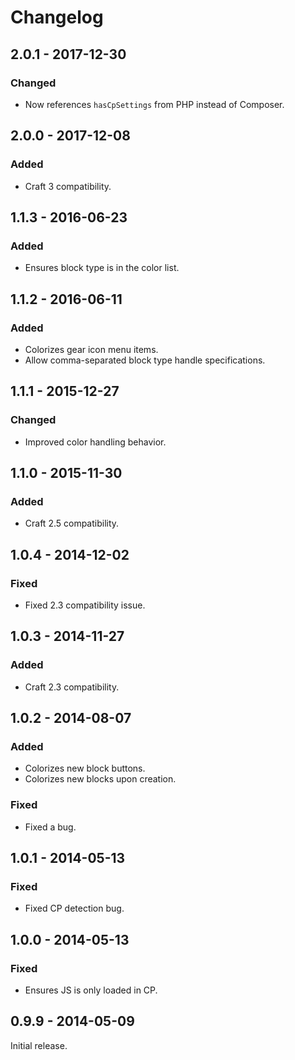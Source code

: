 # Changelog

## 2.0.1 - 2017-12-30

### Changed
- Now references `hasCpSettings` from PHP instead of Composer.

## 2.0.0 - 2017-12-08

### Added
- Craft 3 compatibility.

## 1.1.3 - 2016-06-23

### Added
- Ensures block type is in the color list.

## 1.1.2 - 2016-06-11

### Added
- Colorizes gear icon menu items.
- Allow comma-separated block type handle specifications.

## 1.1.1 - 2015-12-27

### Changed
- Improved color handling behavior.

## 1.1.0 - 2015-11-30

### Added
- Craft 2.5 compatibility.

## 1.0.4 - 2014-12-02

### Fixed
- Fixed 2.3 compatibility issue.

## 1.0.3 - 2014-11-27

### Added
- Craft 2.3 compatibility.

## 1.0.2 - 2014-08-07

### Added
- Colorizes new block buttons.
- Colorizes new blocks upon creation.

### Fixed
- Fixed a bug.

## 1.0.1 - 2014-05-13

### Fixed
- Fixed CP detection bug.

## 1.0.0 - 2014-05-13

### Fixed
- Ensures JS is only loaded in CP.

## 0.9.9 - 2014-05-09

Initial release.